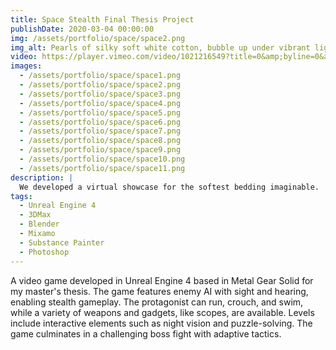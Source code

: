 ```yaml
---
title: Space Stealth Final Thesis Project
publishDate: 2020-03-04 00:00:00
img: /assets/portfolio/space/space2.png
img_alt: Pearls of silky soft white cotton, bubble up under vibrant lighting
video: https://player.vimeo.com/video/1021216549?title=0&amp;byline=0&amp;portrait=0&amp;badge=0&amp;autopause=0&amp;player_id=0&amp;app_id=58479
images:
  - /assets/portfolio/space/space1.png
  - /assets/portfolio/space/space2.png
  - /assets/portfolio/space/space3.png
  - /assets/portfolio/space/space4.png
  - /assets/portfolio/space/space5.png
  - /assets/portfolio/space/space6.png
  - /assets/portfolio/space/space7.png
  - /assets/portfolio/space/space8.png
  - /assets/portfolio/space/space9.png
  - /assets/portfolio/space/space10.png
  - /assets/portfolio/space/space11.png
description: |
  We developed a virtual showcase for the softest bedding imaginable.
tags:
  - Unreal Engine 4
  - 3DMax
  - Blender
  - Mixamo
  - Substance Painter
  - Photoshop
---
```


A video game developed in Unreal Engine 4 based in Metal Gear Solid for my master's thesis. The game features enemy AI with sight and hearing, enabling stealth gameplay. The protagonist can run, crouch, and swim, while a variety of weapons and gadgets, like scopes, are available. Levels include interactive elements such as night vision and puzzle-solving. The game culminates in a challenging boss fight with adaptive tactics.

